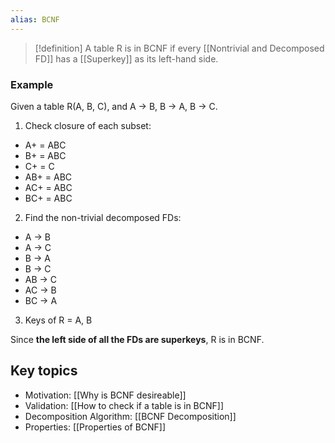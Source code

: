 ```yaml
---
alias: BCNF
---
```


> [!definition]
> A table R is in BCNF if every [[Nontrivial and Decomposed FD]] has a [[Superkey]] as its left-hand side.

 
### Example

Given a table R(A, B, C), and A → B, B → A, B → C. 

1. Check closure of each subset: 
- A+ = ABC
- B+ = ABC
- C+ = C
- AB+ = ABC
- AC+ = ABC
- BC+ = ABC
2. Find the non-trivial decomposed FDs: 
- A → B
- A → C
- B → A
- B → C
- AB → C
- AC → B
- BC → A
3. Keys of R = A, B

Since **the left side of all the FDs are superkeys**, R is in BCNF.

## Key topics

- Motivation: [[Why is BCNF desireable]] 
- Validation: [[How to check if a table is in BCNF]]
- Decomposition Algorithm: [[BCNF Decomposition]] 
- Properties: [[Properties of BCNF]]








